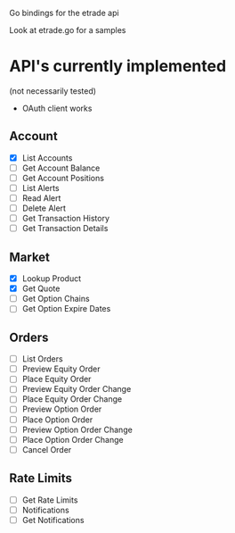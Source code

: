 Go bindings for the etrade api

Look at etrade.go for a samples

API's currently implemented
===========================
(not necessarily tested)

* OAuth client works

Account
-------
- [x] List Accounts 
- [ ] Get Account Balance
- [ ] Get Account Positions
- [ ] List Alerts
- [ ] Read Alert
- [ ] Delete Alert
- [ ] Get Transaction History
- [ ] Get Transaction Details

Market
------
- [x] Lookup Product
- [x] Get Quote
- [ ] Get Option Chains
- [ ] Get Option Expire Dates

Orders
------
- [ ] List Orders
- [ ] Preview Equity Order 
- [ ] Place Equity Order
- [ ] Preview Equity Order Change
- [ ] Place Equity Order Change 
- [ ] Preview Option Order 
- [ ] Place Option Order 
- [ ] Preview Option Order Change 
- [ ] Place Option Order Change
- [ ] Cancel Order 

Rate Limits 
-----------
- [ ] Get Rate Limits 
- [ ] Notifications
- [ ] Get Notifications 
